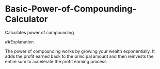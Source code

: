 # Basic-Power-of-Compounding-Calculator
Calculates power of compounding

##Explanation

The power of compounding works by growing your wealth exponentially. It adds the profit earned back to the principal amount and then reinvests the entire sum to accelerate the profit earning process.
